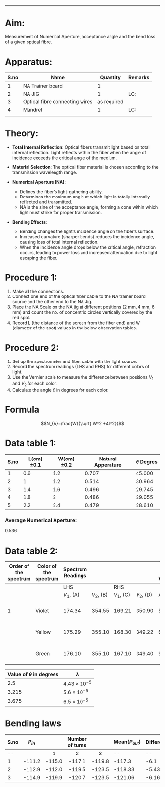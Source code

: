 ___

# Aim:

Measurement of Numerical Aperture, acceptance angle and the bend loss of a given optical fibre. 

# Apparatus:


| S.no | Name                           | Quantity    | Remarks |
| ---- | ------------------------------ | ----------- | ------- |
| 1    | NA Trainer board               | 1           |         |
| 2    | NA JIG                         | 1           | LC:     |
| 3    | Optical fibre connecting wires | as required |         |
| 4    | Mandrel                        | 1           | LC:     |
|      |                                |             |         |

# Theory:
- **Total Internal Reflection**: Optical fibers transmit light based on total internal reflection. Light reflects within the fiber when the angle of incidence exceeds the critical angle of the medium.

- **Material Selection**: The optical fiber material is chosen according to the transmission wavelength range.

- **Numerical Aperture (NA)**:
  - Defines the fiber's light-gathering ability.
  - Determines the maximum angle at which light is totally internally reflected and transmitted.
  - NA is the sine of the acceptance angle, forming a cone within which light must strike for proper transmission.

- **Bending Effects**:
  - Bending changes the light’s incidence angle on the fiber’s surface.
  - Increased curvature (sharper bends) reduces the incidence angle, causing loss of total internal reflection.
  - When the incidence angle drops below the critical angle, refraction occurs, leading to power loss and increased attenuation due to light escaping the fiber.


# Procedure 1:
1. Make all the connections.
2. Connect one end of the optical fiber cable to the NA trainer board source and the other end to the NA Jig.
3. Place the NA Scale on the NA jig at different positions (2 mm, 4 mm, 6 mm) and count the no. of concentric circles vertically covered by the red spot.
4. Record L (the distance of the screen from the fiber end) and W (diameter of the spot) values in the below observation tables.
# Procedure 2:
1. Set up the spectrometer and fiber cable with the light source.
2. Record the spectrum readings (LHS and RHS) for different colors of light.
3. Use the Vernier scale to measure the difference between positions $V_1$ ​ and $V_2$​ for each color.
4. Calculate the angle $\theta$ in degrees for each color.


# Formula
$$N_{A}=\frac{W}{\sqrt{ W^2 +4L^2}}$$
# Data table 1:

| S.no | L(cm)$\pm 0.1$ | W(cm)$\pm 0.2$ | Natural Apperature | $\theta$ Degres |
| ---- | -------------- | -------------- | ------------------ | --------------- |
| 1    | 0.6            | 1.2            | 0.707              | 45.000          |
| 2    | 1              | 1.2            | 0.514              | 30.964          |
| 3    | 1.4            | 1.6            | 0.496              | 29.745          |
| 4    | 1.8            | 2              | 0.486              | 29.055          |
| 5    | 2.2            | 2.4            | 0.479              | 28.610          |

### Average Numerical Aperture:
0.536

# Data table 2:
| Order of the spectrum | Color of the spectrum | Spectrum Readings |              |              |              | Value of Vernier |      |      | Value of $\theta$ in degrees | $\lambda$             |
|-----------------------|-----------------------|-------------------|--------------|--------------|--------------|------------------|------|------|------------------------------|-----------------------|
|                       |                       | LHS               |              | RHS          |              |                  |      |      |                              |                       |
|                       |                       | $V_{1}$, (A)      | $V_{2}$, (B) | $V_{1}$, (C) | $V_{2}$, (D) | A-C              | B-D  | Mean |                              |                       |
| 1                     | Violet                | 174.34            | 354.55       | 169.21       | 350.90       | 5.13             | 3.65 | 4.39 | 2.5                          | $4.43 \times 10^{-5}$ |
|                       | Yellow                | 175.29            | 355.10       | 168.30       | 349.22       | 6.99             | 5.88 | 6.43 | 3.215                        | $5.6 \times 10^{-5}$  |
|                       | Green                 | 176.10            | 355.10       | 167.10       | 349.40       | 9.00             | 5.70 | 7.35 | 3.675                        | $6.5 \times 10^{-5}$  |

| Value of $\theta$ in degrees | $\lambda$             |
| ---------------------------- | --------------------- |
| 2.5                          | $4.43 \times 10^{-5}$ |
| 3.215                        | $5.6 \times 10^{-5}$  |
| 3.675                        | $6.5 \times 10^{-5}$  |


# Bending laws

| S.no | $P_{in}$ |        | Number of turns |        | Mean($P_{out}$) | Difference |
| ---- | :------: | :----: | :-------------: | :----: | --------------- | ---------- |
| --   |          |   1    |        2        |   3    | --              | --         |
| 1    |  -111.2  | -115.0 |     -117.1      | -119.8 | -117.3          | -6.1       |
| 2    |  -112.9  | -112.0 |     -119.5      | -123.5 | -118.33         | -5.43      |
| 3    |  -114.9  | -119.9 |     -120.7      | -123.5 | -121.06         | -6.16      |

